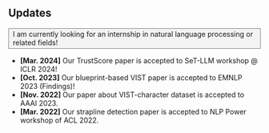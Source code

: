 <h2 id="news">Updates</h2>

<div style="border: 1px solid grey; overflow: hidden; background-color: #f3f3f3; padding: 2px 8px 3px 8px; margin: 10px 0 15px 0; width:auto;">
	I am currently looking for an internship in natural language processing or related fields!
</div>


<ul>
  <li><strong>[Mar. 2024]</strong> Our TrustScore paper is accepted to SeT-LLM workshop @ ICLR 2024!</li>
  <li><strong>[Oct. 2023]</strong> Our blueprint-based VIST paper is accepted to EMNLP 2023 (Findings)!</li>
  <li><strong>[Nov. 2022]</strong> Our paper about VIST-character dataset is accepted to AAAI 2023.</li>
  <li><strong>[Mar. 2022]</strong> Our strapline detection paper is accepted to NLP Power workshop of ACL 2022.</li>
</ul>
